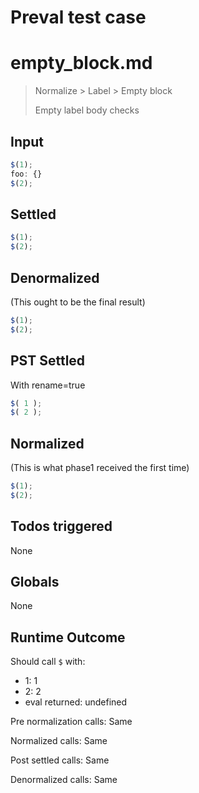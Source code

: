 # Preval test case

# empty_block.md

> Normalize > Label > Empty block
>
> Empty label body checks

## Input

`````js filename=intro
$(1);
foo: {}
$(2);
`````


## Settled


`````js filename=intro
$(1);
$(2);
`````


## Denormalized
(This ought to be the final result)

`````js filename=intro
$(1);
$(2);
`````


## PST Settled
With rename=true

`````js filename=intro
$( 1 );
$( 2 );
`````


## Normalized
(This is what phase1 received the first time)

`````js filename=intro
$(1);
$(2);
`````


## Todos triggered


None


## Globals


None


## Runtime Outcome


Should call `$` with:
 - 1: 1
 - 2: 2
 - eval returned: undefined

Pre normalization calls: Same

Normalized calls: Same

Post settled calls: Same

Denormalized calls: Same
